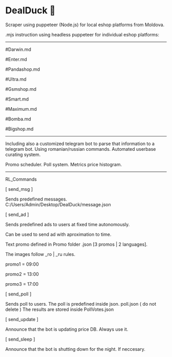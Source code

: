 # DealDuck 🦆
Scraper using puppeteer (Node.js) for local eshop platforms from Moldova.

.mjs instruction using headless puppeteer for individual eshop platforms:
_______________________________
#Darwin.md

#Enter.md

#Pandashop.md

#Ultra.md

#Gsmshop.md

#Smart.md

#Maximum.md

#Bomba.md

#Bigshop.md
_______________________________
Including also a customized telegram bot to parse that information to a telegram bot. Using romanian/russian commands.
Automated userbase curating system.

Promo scheduler.
Poll system.
Metrics price histogram.
___
RL_Commands

[ send_msg ]

Sends predefined messages.
C:/Users/Admin/Desktop/DealDuck/message.json

[ send_ad ]

Sends predefined ads to users at fixed time autonomously.

Can be used to send ad with aproximation to time.

Text promo defined in Promo folder .json
[3 promos | 2 languages].

The images follow _ro | _ru rules.

promo1 = 09:00

promo2 = 13:00

promo3 = 17:00

[ send_poll ]

Sends poll to users.
The poll is predefined inside json.
poll.json ( do not delete )
The results are stored inside PollVotes.json

[ send_update ]

Announce that the bot is updating price DB.
Always use it.

[ send_sleep ]

Announce that the bot is shutting down for the night. If neccesary.
